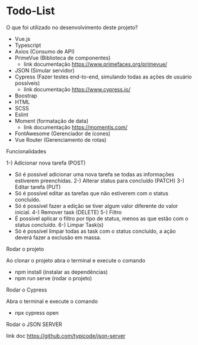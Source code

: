 # Todo-List
O que foi utilizado no desenvolvimento deste projeto?

- Vue.js
- Typescript
- Axios (Consumo de API)
- PrimeVue (Biblioteca de componentes) 
  - link documentação https://www.primefaces.org/primevue/
- JSON (Simular servidor)
- Cypress (Fazer testes end-to-end, simulando todas as ações de usuário possíveis)
  - link documentação https://www.cypress.io/
- Boostrap
- HTML
- SCSS
- Eslint
- Moment (formatação de data)
  - link documentação https://momentjs.com/
- FontAwesome (Gerenciador de ícones)
- Vue Router (Gerenciamento de rotas)

Funcionalidades

1-) Adicionar nova tarefa (POST)
- Só é possível adicionar uma nova tarefa se todas as informações estiverem preenchidas.
2-) Alterar status para concluído (PATCH)
3-) Editar tarefa (PUT)
- Só é possível editar as tarefas que não estiverem com o status concluído.
- Só é possível fazer a edição se tiver algum valor diferente do valor inicial.
4-) Remover task (DELETE)
5-) Filtro
- É possivel aplicar o filtro por tipo de status, menos as que estão com o status concluído.
6-) Limpar Task(s)
- Só é possível limpar todas as task com o status concluído, a ação deverá fazer a exclusão em massa.


Rodar o projeto

Ao clonar o projeto abra o terminal e execute o comando
- npm install (instalar as dependências)
- npm run serve (rodar o projeto)

Rodar o Cypress

Abra o terminal e execute o comando
- npx cypress open

Rodar o JSON SERVER

link doc https://github.com/typicode/json-server


